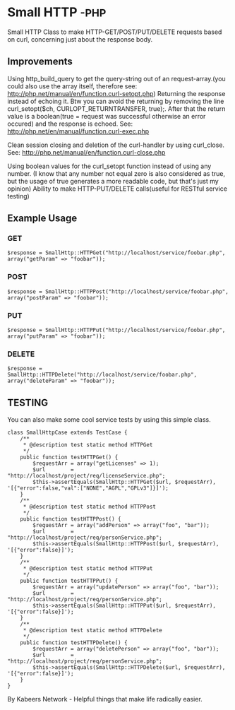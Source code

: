 # Small HTTP <small>-PHP</small>

Small HTTP Class to make HTTP-GET/POST/PUT/DELETE requests based on curl, concerning just about the response body.

## Improvements

Using http_build_query to get the query-string out of an request-array.(you could also use the array itself, 
therefore see: http://php.net/manual/en/function.curl-setopt.php)
Returning the response instead of echoing it. Btw you can avoid the returning by removing the line curl_setopt($ch, CURLOPT_RETURNTRANSFER, true);. 
After that the return value is a boolean(true = request was successful otherwise an error occured) and the response is echoed. See: http://php.net/en/manual/function.curl-exec.php

Clean session closing and deletion of the curl-handler by using curl_close. See: http://php.net/manual/en/function.curl-close.php

Using boolean values for the curl_setopt function instead of using any number.
(I know that any number not equal zero is also considered as true, but the usage of true generates a more readable code, but that's just my opinion)
Ability to make HTTP-PUT/DELETE calls(useful for RESTful service testing)


## Example Usage

### GET

```
$response = SmallHttp::HTTPGet("http://localhost/service/foobar.php", array("getParam" => "foobar"));
```

### POST

```
$response = SmallHttp::HTTPPost("http://localhost/service/foobar.php", array("postParam" => "foobar"));
```

### PUT

```
$response = SmallHttp::HTTPPut("http://localhost/service/foobar.php", array("putParam" => "foobar"));
```

### DELETE

```
$response = SmallHttp::HTTPDelete("http://localhost/service/foobar.php", array("deleteParam" => "foobar"));
```

## TESTING

You can also make some cool service tests by using this simple class.
```
class SmallHttpCase extends TestCase {
    /**
     * @description test static method HTTPGet
     */
    public function testHTTPGet() {
        $requestArr = array("getLicenses" => 1);
        $url        = "http://localhost/project/req/licenseService.php";
        $this->assertEquals(SmallHttp::HTTPGet($url, $requestArr), '[{"error":false,"val":["NONE","AGPL","GPLv3"]}]');
    }
    /**
     * @description test static method HTTPPost
     */
    public function testHTTPPost() {
        $requestArr = array("addPerson" => array("foo", "bar"));
        $url        = "http://localhost/project/req/personService.php";
        $this->assertEquals(SmallHttp::HTTPPost($url, $requestArr), '[{"error":false}]');
    }
    /**
     * @description test static method HTTPPut
     */
    public function testHTTPPut() {
        $requestArr = array("updatePerson" => array("foo", "bar"));
        $url        = "http://localhost/project/req/personService.php";
        $this->assertEquals(SmallHttp::HTTPPut($url, $requestArr), '[{"error":false}]');
    }
    /**
     * @description test static method HTTPDelete
     */
    public function testHTTPDelete() {
        $requestArr = array("deletePerson" => array("foo", "bar"));
        $url        = "http://localhost/project/req/personService.php";
        $this->assertEquals(SmallHttp::HTTPDelete($url, $requestArr), '[{"error":false}]');
    }
}

```

By Kabeers Network - Helpful things that make life radically easier.
